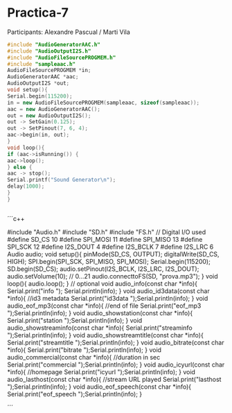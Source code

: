 # Practica-7
Participants: Alexandre Pascual / Marti Vila
```c++
#include "AudioGeneratorAAC.h"
#include "AudioOutputI2S.h"
#include "AudioFileSourcePROGMEM.h"
#include "sampleaac.h"
AudioFileSourcePROGMEM *in;
AudioGeneratorAAC *aac;
AudioOutputI2S *out;
void setup(){
Serial.begin(115200);
in = new AudioFileSourcePROGMEM(sampleaac, sizeof(sampleaac));
aac = new AudioGeneratorAAC();
out = new AudioOutputI2S();
out -> SetGain(0.125);
out -> SetPinout(7, 6, 4);
aac->begin(in, out);
}
void loop(){
if (aac->isRunning()) {
aac->loop();
} else {
aac -> stop();
Serial.printf("Sound Generator\n");
delay(1000);
}
}



```


´´´c++

#include "Audio.h"
#include "SD.h"
#include "FS.h"
// Digital I/O used
#define SD_CS 10
#define SPI_MOSI 11
#define SPI_MISO 13
#define SPI_SCK 12
#define I2S_DOUT 4
#define I2S_BCLK 7
#define I2S_LRC 6
Audio audio;
void setup(){
pinMode(SD_CS, OUTPUT);
digitalWrite(SD_CS, HIGH);
SPI.begin(SPI_SCK, SPI_MISO, SPI_MOSI);
Serial.begin(115200);
SD.begin(SD_CS);
audio.setPinout(I2S_BCLK, I2S_LRC, I2S_DOUT);
audio.setVolume(10); // 0...21
audio.connecttoFS(SD, "prova.mp3");
}
void loop(){
audio.loop();
}
// optional
void audio_info(const char *info){
Serial.print("info "); Serial.println(info);
}
void audio_id3data(const char *info){ //id3 metadata
Serial.print("id3data ");Serial.println(info);
}
void audio_eof_mp3(const char *info){ //end of file
Serial.print("eof_mp3 ");Serial.println(info);
}
void audio_showstation(const char *info){
Serial.print("station ");Serial.println(info);
}
void audio_showstreaminfo(const char *info){
  Serial.print("streaminfo ");Serial.println(info);
  }
  void audio_showstreamtitle(const char *info){
  Serial.print("streamtitle ");Serial.println(info);
  }
  void audio_bitrate(const char *info){
  Serial.print("bitrate ");Serial.println(info);
  }
  void audio_commercial(const char *info){ //duration in sec
  Serial.print("commercial ");Serial.println(info);
  }
  void audio_icyurl(const char *info){ //homepage
  Serial.print("icyurl ");Serial.println(info);
  }
  void audio_lasthost(const char *info){ //stream URL played
  Serial.print("lasthost ");Serial.println(info);
  }
  void audio_eof_speech(const char *info){
  Serial.print("eof_speech ");Serial.println(info);
  }

´´´
